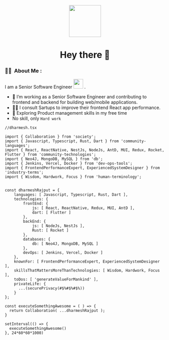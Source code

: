 <p align="center"><img src="https://media.giphy.com/media/M9gbBd9nbDrOTu1Mqx/giphy.gif" width="100"/></p>

<h1 align="center">Hey there 👋</h1>


### :woman_technologist: &nbsp;About Me :

I am a Senior Software Engineer <img src="https://media.giphy.com/media/WUlplcMpOCEmTGBtBW/giphy.gif" width="30"> .

- 🔭 I’m working as a Senior Software Engineer and contributing to frontend and backend for building web/mobile applications.
- 👨‍💻 I consult Sartups to improve their frontend React app performance.
- 🌱 Exploring Product management skills in my free time
- No skill, only `Hard work`


```
//dharmesh.tsx

import { Collaboration } from 'society';
import { Javascript, Typescript, Rust, Dart } from 'community-languages';
import { React, ReactNative, NestJs, NodeJs, AntD, MUI, Redux, Rocket, Flutter } from 'community-technologies';
import { Neo4J, MongoDB, MySQL } from 'db';
import { Jenkins, Vercel, Docker } from 'dev-ops-tools';
import { FrontendPerformanceExpert, ExperiencedSystemDesigner } from 'industry-terms';
import { Wisdom, Hardwork, Focus } from 'human-terminology';


const dharmeshRajput = {
    languages: [ Javascript, Typescript, Rust, Dart ], 
    technologies: {
        frontEnd: {
            js: [ React, ReactNative, Redux, MUI, AntD ],
            dart: [ Flutter ]
        },
        backEnd: {
            js: [ NodeJs, NestJs ],
            Rust: [ Rocket ]
        },
        databases: {
            db: [ Neo4J, MongoDB, MySQL ]
        },
        devOps: [ Jenkins, Vercel, Docker ]
    },
    knownFor: [ FrontendPerformanceExpert, ExperiencedSystemDesigner ],
    skillsThatMattersMoreThanTechnologies: [ Wisdom, Hardwork, Focus ],
    toDos: [ 'generateValueForMankind' ],
    privateLife: {
      ...(securePrivacy(#$%#$%#$%))
    }
};

const executeSomethingAwesome = ( ) => { 
  return Collaboration( ...dharmeshRajput );
}

setInterval(() => {
  executeSomethingAwesome()
}, 24*60*60*1000)

```

